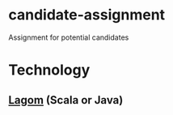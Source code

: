 # candidate-assignment
Assignment for potential candidates

# Technology
## [Lagom](https://www.lagomframework.com/) (Scala or Java)
